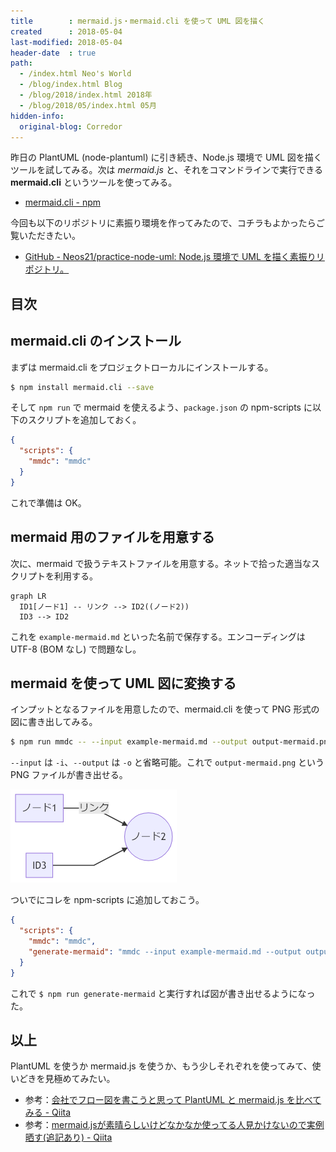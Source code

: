 ```yaml
---
title        : mermaid.js・mermaid.cli を使って UML 図を描く
created      : 2018-05-04
last-modified: 2018-05-04
header-date  : true
path:
  - /index.html Neo's World
  - /blog/index.html Blog
  - /blog/2018/index.html 2018年
  - /blog/2018/05/index.html 05月
hidden-info:
  original-blog: Corredor
---
```


昨日の PlantUML (node-plantuml) に引き続き、Node.js 環境で UML 図を描くツールを試してみる。次は _mermaid.js_ と、それをコマンドラインで実行できる **mermaid.cli** というツールを使ってみる。

- [mermaid.cli - npm](https://www.npmjs.com/package/mermaid.cli)

今回も以下のリポジトリに素振り環境を作ってみたので、コチラもよかったらご覧いただきたい。

- [GitHub - Neos21/practice-node-uml: Node.js 環境で UML を描く素振りリポジトリ。](https://github.com/Neos21/practice-node-uml)

## 目次

## mermaid.cli のインストール

まずは mermaid.cli をプロジェクトローカルにインストールする。

```bash
$ npm install mermaid.cli --save
```

そして `npm run` で mermaid を使えるよう、`package.json` の npm-scripts に以下のスクリプトを追加しておく。

```json
{
  "scripts": {
    "mmdc": "mmdc"
  }
}
```

これで準備は OK。

## mermaid 用のファイルを用意する

次に、mermaid で扱うテキストファイルを用意する。ネットで拾った適当なスクリプトを利用する。

```
graph LR
  ID1[ノード1] -- リンク --> ID2((ノード2))
  ID3 --> ID2
```

これを `example-mermaid.md` といった名前で保存する。エンコーディングは UTF-8 (BOM なし) で問題なし。

## mermaid を使って UML 図に変換する

インプットとなるファイルを用意したので、mermaid.cli を使って PNG 形式の図に書き出してみる。

```bash
$ npm run mmdc -- --input example-mermaid.md --output output-mermaid.png
```

`--input` は `-i`、`--output` は `-o` と省略可能。これで `output-mermaid.png` という PNG ファイルが書き出せる。

![描けた](04-02-01.png)

ついでにコレを npm-scripts に追加しておこう。

```json
{
  "scripts": {
    "mmdc": "mmdc",
    "generate-mermaid": "mmdc --input example-mermaid.md --output output-mermaid.png"
  }
}
```

これで `$ npm run generate-mermaid` と実行すれば図が書き出せるようになった。

## 以上

PlantUML を使うか mermaid.js を使うか、もう少しそれぞれを使ってみて、使いどきを見極めてみたい。

- 参考：[会社でフロー図を書こうと思って PlantUML と mermaid.js を比べてみる - Qiita](https://qiita.com/suzuki-hoge/items/2cc68666511d6bc65e3f)
- 参考：[mermaid.jsが素晴らしいけどなかなか使ってる人見かけないので実例晒す(追記あり) - Qiita](https://qiita.com/uzuki_aoba/items/a01f8b0b52ced69c8092)

